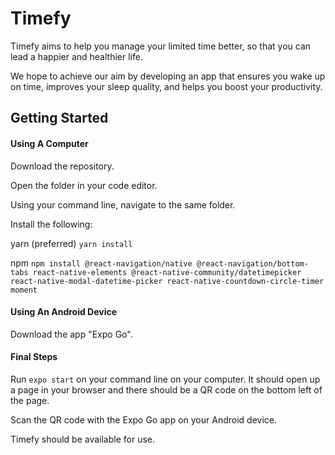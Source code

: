 # Timefy
Timefy aims to help you manage your limited time better, so that you can lead a happier and healthier life.

We hope to achieve our aim by developing an app that ensures you wake up on time, improves your sleep quality, and helps you boost your productivity.

## Getting Started

#### Using A Computer

Download the repository.

Open the folder in your code editor.

Using your command line, navigate to the same folder.

Install the following:

yarn (preferred)
```yarn install```

npm
```npm install @react-navigation/native @react-navigation/bottom-tabs react-native-elements @react-native-community/datetimepicker react-native-modal-datetime-picker react-native-countdown-circle-timer moment```

#### Using An Android Device

Download the app "Expo Go".

#### Final Steps

Run ```expo start``` on your command line on your computer. It should open up a page in your browser and there should be a QR code on the bottom left of the page.

Scan the QR code with the Expo Go app on your Android device.

Timefy should be available for use.

